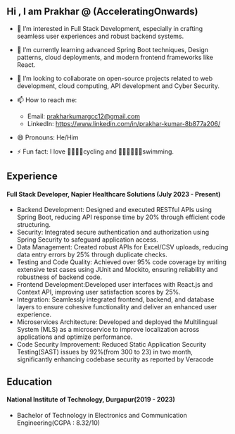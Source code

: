 ## Hi , I am Prakhar @ (AcceleratingOnwards)
- 👀 I’m interested in Full Stack Development, especially in crafting seamless user experiences and robust backend systems.
- 🌱 I’m currently learning advanced Spring Boot techniques, Design patterns, cloud deployments, and modern frontend frameworks like React.
- 💞️ I’m looking to collaborate on open-source projects related to web development, cloud computing, API development and Cyber Security.
- 📫 How to reach me:
  - Email: prakharkumargcc12@gmail.com
  - LinkedIn: https://www.linkedin.com/in/prakhar-kumar-8b877a206/
 
- 😄 Pronouns: He/Him
- ⚡ Fun fact: I love 🚴‍♂️🚴‍♀️cycling and 🏊‍♂️🏊‍♀🏊‍♀swimming.
## Experience
#### Full Stack Developer, Napier Healthcare Solutions (July 2023 - Present)
 - Backend Development: Designed and executed RESTful APIs using Spring Boot, reducing API response
 time by 20% through efficient code structuring.
 - Security: Integrated secure authentication and authorization using Spring Security to safeguard
 application access.
 - Data Management: Created robust APIs for Excel/CSV uploads, reducing data entry errors by 25%
 through duplicate checks.
 - Testing and Code Quality: Achieved over 95% code coverage by writing extensive test cases using JUnit
 and Mockito, ensuring reliability and robustness of backend code.
 - Frontend Development:Developed user interfaces with React.js and Context API, improving user
 satisfaction scores by 25%.
 - Integration: Seamlessly integrated frontend, backend, and database layers to ensure cohesive functionality
 and deliver an enhanced user experience.
 - Microservices Architecture: Developed and deployed the Multilingual System (MLS) as a microservice
 to improve localization across applications and optimize performance.
 - Code Security Improvement: Reduced Static Application Security Testing(SAST) issues by 92%(from 300
 to 23) in two month, significantly enhancing codebase security as reported by Veracode
## Education
#### National Institute of Technology, Durgapur(2019 - 2023)
- Bachelor of Technology in Electronics and Communication Engineering(CGPA : 8.32/10)



